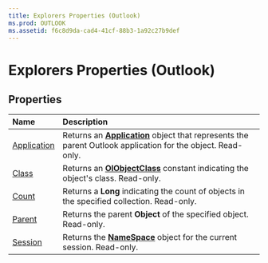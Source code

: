 ```yaml
---
title: Explorers Properties (Outlook)
ms.prod: OUTLOOK
ms.assetid: f6c8d9da-cad4-41cf-88b3-1a92c27b9def
---
```



# Explorers Properties (Outlook)

## Properties



|**Name**|**Description**|
|:-----|:-----|
|[Application](explorers-application-property-outlook.md)|Returns an  **[Application](application-object-outlook.md)** object that represents the parent Outlook application for the object. Read-only.|
|[Class](explorers-class-property-outlook.md)|Returns an  **[OlObjectClass](olobjectclass-enumeration-outlook.md)** constant indicating the object's class. Read-only.|
|[Count](explorers-count-property-outlook.md)|Returns a  **Long** indicating the count of objects in the specified collection. Read-only.|
|[Parent](explorers-parent-property-outlook.md)|Returns the parent  **Object** of the specified object. Read-only.|
|[Session](explorers-session-property-outlook.md)|Returns the  **[NameSpace](namespace-object-outlook.md)** object for the current session. Read-only.|

